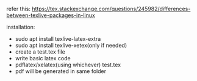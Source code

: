 refer this: https://tex.stackexchange.com/questions/245982/differences-between-texlive-packages-in-linux

installation:

- sudo apt install texlive-latex-extra
- sudo apt install texlive-xetex(only if needed)
- create a test.tex file
- write basic latex code
- pdflatex/xelatex(using whichever) test.tex
- pdf will be generated in same folder
